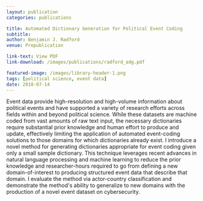 ```yaml
---
layout: publication
categories: publications

title: Automated Dictionary Generation for Political Event Coding
subtitle: 
author: Benjamin J. Radford
venue: Prepublication

link-text: View PDF
link-download: /images/publications/radford_adg.pdf

featured-image: /images/library-header-1.png
tags: [political science, event data]
date: 2018-07-14
---
```


Event data provide high-resolution and high-volume information about political events and have supported a variety of research efforts across fields within and beyond political science. While these datasets are machine coded from vast amounts of raw text input, the necessary dictionaries require substantial prior knowledge and human effort to produce and update, effectively limiting the application of automated event-coding solutions to those domains for which dictionaries already exist. I introduce a novel method for generating dictionaries appropriate for event coding given only a small sample dictionary. This technique leverages recent advances in natural language processing and machine learning to reduce the prior knowledge and researcher-hours required to go from defining a new domain-of-interest to producing structured event data that describe that domain. I evaluate the method via actor-country classification and demonstrate the method's ability to generalize to new domains with the production of a novel event dataset on cybersecurity.